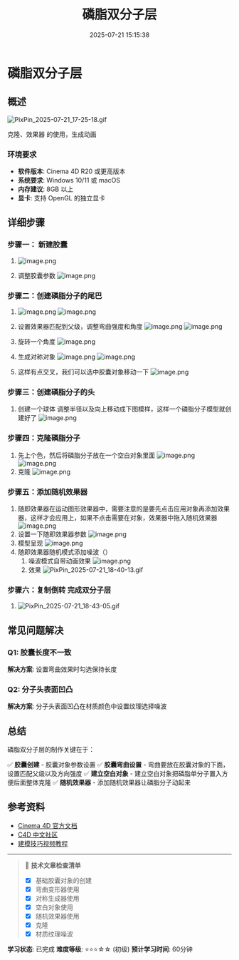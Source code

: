 ﻿---
title: 磷脂双分子层
date: 2025-07-21 15:15:38
tags:
  - C4D
categories:
  - 技术分享
  - C4D
cover: http://img.upoorcake.cn/upoorcake/006cn0osgy1fg8gm3jb33j30hs0hsmyi.jpg
description:
---

# 磷脂双分子层

## 概述

![PixPin_2025-07-21_17-25-18.gif](http://img.upoorcake.cn/upoorcake/202507211725653.gif)

克隆、效果器 的使用，生成动画

### 环境要求
- **软件版本**: Cinema 4D R20 或更高版本
- **系统要求**: Windows 10/11 或 macOS
- **内存建议**: 8GB 以上
- **显卡**: 支持 OpenGL 的独立显卡

## 详细步骤

### 步骤一：  新建胶囊
1. ![image.png](http://img.upoorcake.cn/upoorcake/202507211727417.png)

2. 调整胶囊参数
	![image.png](http://img.upoorcake.cn/upoorcake/202507211729322.png)

### 步骤二：创建磷脂分子的尾巴
1. 
	![image.png](http://img.upoorcake.cn/upoorcake/202507211730326.png)
	 ![image.png](http://img.upoorcake.cn/upoorcake/202507211731734.png)
2. 设置效果器匹配到父级，调整弯曲强度和角度
	![image.png](http://img.upoorcake.cn/upoorcake/202507211733613.png)
	![image.png](http://img.upoorcake.cn/upoorcake/202507211733362.png)


3. 旋转一个角度
	![image.png](http://img.upoorcake.cn/upoorcake/202507211739303.png)
4. 生成对称对象
	![image.png](http://img.upoorcake.cn/upoorcake/202507211744845.png)
	![image.png](http://img.upoorcake.cn/upoorcake/202507211745989.png)
5. 这样有点交叉，我们可以选中胶囊对象移动一下
	![image.png](http://img.upoorcake.cn/upoorcake/202507211746373.png)
### 步骤三：创建磷脂分子的头

1. 创建一个球体 调整半径以及向上移动成下图模样，这样一个磷脂分子模型就创建好了
	![image.png](http://img.upoorcake.cn/upoorcake/202507211751595.png)
### 步骤四：克隆磷脂分子

1. 先上个色，然后将磷脂分子放在一个空白对象里面 
	![image.png](http://img.upoorcake.cn/upoorcake/202507211806007.png)
	![image.png](http://img.upoorcake.cn/upoorcake/202507211806088.png)
2. 克隆
	![image.png](http://img.upoorcake.cn/upoorcake/202507211808035.png)
### 步骤五：添加随机效果器

1. 随即效果器在运动图形效果器中，需要注意的是要先点击应用对象再添加效果器，这样才会应用上，如果不点击需要在对象，效果器中拖入随机效果器
	![image.png](http://img.upoorcake.cn/upoorcake/202507211826764.png)
2. 设置一下随即效果器参数
	![image.png](http://img.upoorcake.cn/upoorcake/202507211836890.png)
3. 模型呈现
	![image.png](http://img.upoorcake.cn/upoorcake/202507211837490.png)
4. 随即效果器随机模式添加噪波（）
	1. 噪波模式自带动画效果
		![image.png](http://img.upoorcake.cn/upoorcake/202507211839831.png)
	2. 效果
		![PixPin_2025-07-21_18-40-13.gif](http://img.upoorcake.cn/upoorcake/202507211840595.gif)
### 步骤六：复制倒转 完成双分子层
1. ![PixPin_2025-07-21_18-43-05.gif](http://img.upoorcake.cn/upoorcake/202507211843380.gif)

## 常见问题解决

### Q1: 胶囊长度不一致 
**解决方案**: 设置弯曲效果时勾选保持长度

### Q2: 分子头表面凹凸
**解决方案**: 分子头表面凹凸在材质颜色中设置纹理选择噪波

## 总结

磷脂双分子层的制作关键在于：

✅ **胶囊创建** - 胶囊对象参数设置 
✅ **胶囊弯曲设置** - 弯曲要放在胶囊对象的下面，设置匹配父级以及方向强度
✅ **建立空白对象** - 建立空白对象把磷脂单分子置入方便后面整体克隆
✅ **随机效果器** - 添加随机效果器让磷脂分子动起来


## 参考资料

- [Cinema 4D 官方文档](https://help.maxon.net/)
- [C4D 中文社区](https://c4dsky.com/)
- [建模技巧视频教程](https://www.bilibili.com/video/BV1FV411d7bJ/)

---

> 📝 **技术文章检查清单**
> - [x] 基础胶囊对象的创建
> - [x] 弯曲变形器使用
> - [x] 对称生成器使用
> - [x] 空白对象使用
> - [x] 随机效果器使用
> - [x] 克隆
> - [x] 材质纹理噪波

**学习状态**: 已完成
**难度等级**: ⭐⭐⭐☆☆ (初级)
**预计学习时间**: 60分钟

